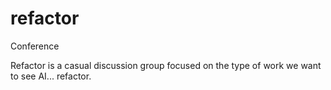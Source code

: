 # refactor
Conference

Refactor is a casual discussion group focused on the type of work we want to see AI... refactor. 
